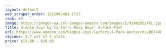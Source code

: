 ```yaml
---
layout: default 
﻿web_scraper_order: 1582906481-5727
rank: #9
image: https://images-na.ssl-images-amazon.com/images/I/91Nm29SzFKL.jpg
title: Simple Joys by Carter's Baby Boys' 4-Pack Pant
url: https://www.amazon.com/Simple-Joys-Carters-4-Pack-Anchor/dp/B0744Q5W98/ref=zg_mw_fashion_9?_encoding=UTF8&psc=1&refRID=66WPJ0NPG4B2ZT1JZ4BC
reviews: 4.7 out of 5 stars
price: $13.99 - $16.99
---
```

